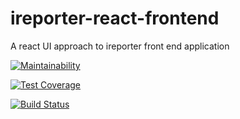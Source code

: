 # ireporter-react-frontend
A react UI approach to ireporter front end application

[![Maintainability](https://api.codeclimate.com/v1/badges/88779bbcf11d8874a9a4/maintainability)](https://codeclimate.com/github/KabohaJeanMark/ireporter-react-frontend/maintainability)

[![Test Coverage](https://api.codeclimate.com/v1/badges/88779bbcf11d8874a9a4/test_coverage)](https://codeclimate.com/github/KabohaJeanMark/ireporter-react-frontend/test_coverage)

[![Build Status](https://travis-ci.com/KabohaJeanMark/ireporter-react-frontend.svg?branch=develop)](https://travis-ci.com/KabohaJeanMark/ireporter-react-frontend)


